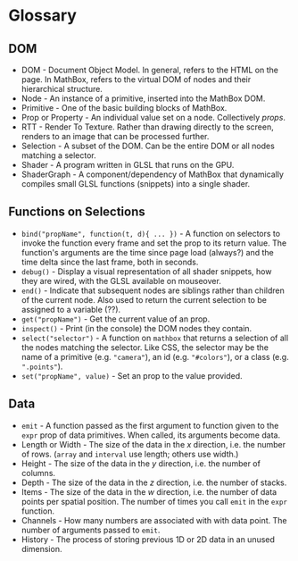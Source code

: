 # Glossary

## DOM
* DOM - Document Object Model. In general, refers to the HTML on the page. In MathBox, refers to the virtual DOM of nodes and their hierarchical structure.
* Node - An instance of a primitive, inserted into the MathBox DOM.
* Primitive - One of the basic building blocks of MathBox.
* Prop or Property - An individual value set on a node. Collectively *props*.
* RTT - Render To Texture. Rather than drawing directly to the screen, renders to an image that can be processed further.
* Selection - A subset of the DOM. Can be the entire DOM or all nodes matching a selector.
* Shader - A program written in GLSL that runs on the GPU.
* ShaderGraph - A component/dependency of MathBox that dynamically compiles small GLSL functions (snippets) into a single shader.

## Functions on Selections
* `bind("propName", function(t, d){ ... })` - A function on selectors to invoke the function every frame and set the prop to its return value. The function's arguments are the time since page load (always?) and the time delta since the last frame, both in seconds.
* `debug()` - Display a visual representation of all shader snippets, how they are wired, with the GLSL available on mouseover.
* `end()` - Indicate that subsequent nodes are siblings rather than children of the current node. Also used to return the current selection to be assigned to a variable (??).
* `get("propName")` - Get the current value of an prop.
* `inspect()` - Print (in the console) the DOM nodes they contain.
* `select("selector")` - A function on `mathbox` that returns a selection of all the nodes matching the selector. Like CSS, the selector may be the name of a primitive (e.g. `"camera"`), an id (e.g. `"#colors"`), or a class (e.g. `".points"`).
* `set("propName", value)` - Set an prop to the value provided.

## Data
* `emit` - A function passed as the first argument to function given to the `expr` prop of data primitives. When called, its arguments become data.
* Length or Width - The size of the data in the *x* direction, i.e. the number of rows. (`array` and `interval` use length; others use width.)
* Height - The size of the data in the *y* direction, i.e. the number of columns.
* Depth - The size of the data in the *z* direction, i.e. the number of stacks.
* Items - The size of the data in the *w* direction, i.e. the number of data points per spatial position. The number of times you call `emit` in the `expr` function.
* Channels - How many numbers are associated with with data point. The number of arguments passed to `emit`.
* History - The process of storing previous 1D or 2D data in an unused dimension.
